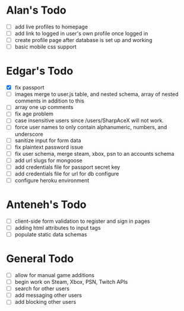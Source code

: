 # Alan's Todo
- [ ] add live profiles to homepage
- [ ] add link to logged in user's own profile once logged in
- [ ] create profile page after database is set up and working
- [ ] basic mobile css support

# Edgar's Todo
- [X] fix passport
- [ ] images merge to user.js table, and nested schema, array of nested comments in addition to this
- [ ] array one up comments 
- [ ] fix age problem
- [ ] case insensitive users since /users/SharpAceX will not work.
- [ ] force user names to only contain alphanumeric, numbers, and underscore
- [ ] sanitize input for form data
- [ ] fix plaintext password issue
- [ ] fix user schema, merge steam, xbox, psn to an accounts schema
- [ ] add url slugs for mongoose
- [ ] add credentials file for passport secret key
- [ ] add credentials file for url for db configure
- [ ] configure heroku environment

# Anteneh's Todo
- [ ] client-side form validation to register and sign in pages
- [ ] adding html attributes to input tags
- [ ] populate static data schemas

# General Todo
- [ ] allow for manual game additions
- [ ] begin work on Steam, Xbox, PSN, Twitch APIs
- [ ] search for other users
- [ ] add messaging other users
- [ ] add blocking other users
